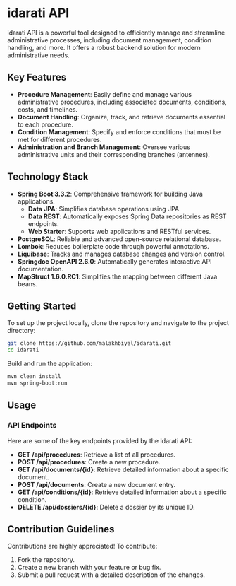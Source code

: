 # idarati API

idarati API is a powerful tool designed to efficiently manage and streamline administrative processes, including document management, condition handling, and more. It offers a robust backend solution for modern administrative needs.

## Key Features
- **Procedure Management**: Easily define and manage various administrative procedures, including associated documents, conditions, costs, and timelines.
- **Document Handling**: Organize, track, and retrieve documents essential to each procedure.
- **Condition Management**: Specify and enforce conditions that must be met for different procedures.
- **Administration and Branch Management**: Oversee various administrative units and their corresponding branches (antennes).

## Technology Stack
- **Spring Boot 3.3.2**: Comprehensive framework for building Java applications.
  - **Data JPA**: Simplifies database operations using JPA.
  - **Data REST**: Automatically exposes Spring Data repositories as REST endpoints.
  - **Web Starter**: Supports web applications and RESTful services.
- **PostgreSQL**: Reliable and advanced open-source relational database.
- **Lombok**: Reduces boilerplate code through powerful annotations.
- **Liquibase**: Tracks and manages database changes and version control.
- **Springdoc OpenAPI 2.6.0**: Automatically generates interactive API documentation.
- **MapStruct 1.6.0.RC1**: Simplifies the mapping between different Java beans.

## Getting Started
To set up the project locally, clone the repository and navigate to the project directory:

```bash
git clone https://github.com/malakhbiyel/idarati.git
cd idarati
```

Build and run the application:

```bash
mvn clean install
mvn spring-boot:run
```

## Usage

### API Endpoints
Here are some of the key endpoints provided by the Idarati API:

- **GET /api/procedures**: Retrieve a list of all procedures.
- **POST /api/procedures**: Create a new procedure.
- **GET /api/documents/{id}**: Retrieve detailed information about a specific document.
- **POST /api/documents**: Create a new document entry.
- **GET /api/conditions/{id}**: Retrieve detailed information about a specific condition.
- **DELETE /api/dossiers/{id}**: Delete a dossier by its unique ID.

## Contribution Guidelines
Contributions are highly appreciated! To contribute:

1. Fork the repository.
2. Create a new branch with your feature or bug fix.
3. Submit a pull request with a detailed description of the changes.



